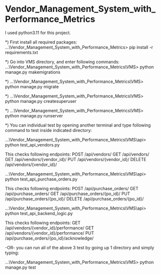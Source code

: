 # Vendor_Management_System_with_Performance_Metrics
 
 I used python3.11 for this project.

*) First install all required packages:
...\Vendor_Management_System_with_Performance_Metrics> pip install -r requirements.txt

*) Go into VMS directory, and enter following commands:
...\Vendor_Management_System_with_Performance_Metrics\VMS> python manage.py makemigrations

*)
...\Vendor_Management_System_with_Performance_Metrics\VMS> python manage.py migrate 

*)
...\Vendor_Management_System_with_Performance_Metrics\VMS> python manage.py createsuperuser

*)
...\Vendor_Management_System_with_Performance_Metrics\VMS> python manage.py runserver

*) You can individual test by opening another terminal and type following command to test inside indicated directory:

...\Vendor_Management_System_with_Performance_Metrics\VMS\api> python test_api_vendors.py

This checks following endpoints:
POST /api/vendors/
GET /api/vendors/
GET /api/vendors/{vendor_id}/
PUT /api/vendors/{vendor_id}/
DELETE /api/vendors/{vendor_id}/


...\Vendor_Management_System_with_Performance_Metrics\VMS\api> python test_api_purchase_orders.py

This checks following endpoints:
POST /api/purchase_orders/
GET /api/purchase_orders/
GET /api/purchase_orders/{po_id}/
PUT /api/purchase_orders/{po_id}/
DELETE /api/purchase_orders/{po_id}/

...\Vendor_Management_System_with_Performance_Metrics\VMS\api> python test_api_backend_logic.py

This checks following endpoints:
GET /api/vendors/{vendor_id}/performance/
GET /api/vendors/{vendor_id}/performance/
PUT /api/purchase_orders/{po_id}/acknowledge/

-OR- you can run all of the above 3 test by going up 1 directory and simply typing:

...\Vendor_Management_System_with_Performance_Metrics\VMS> python manage.py test

